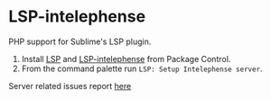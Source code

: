 # LSP-intelephense

PHP support for Sublime's LSP plugin.

1. Install [LSP](https://packagecontrol.io/packages/LSP) and [LSP-intelephense]() from Package Control.
2. From the command palette run `LSP: Setup Intelephense server`.

Server related issues report [here](https://github.com/bmewburn/intelephense-docs)